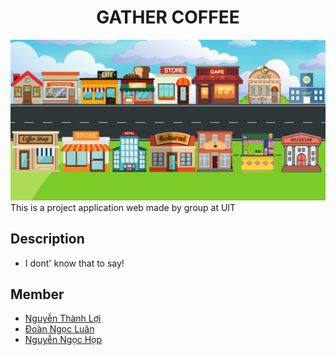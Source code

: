 <h1 align="center">GATHER COFFEE </h1>


![Lobby](/static/image/room.png)
This is a project application web made by group at UIT

## Description
* I dont' know that to say!


## Member
* [Nguyễn Thành Lợi](https://tintuc72h.com/wp-content/uploads/2021/05/26-1-740x375-1.png)
* [Đoàn Ngọc Luân](https://tintuc72h.com/wp-content/uploads/2021/05/26-1-740x375-1.png)
* [Nguyễn Ngọc Họp](https://tintuc72h.com/wp-content/uploads/2021/05/26-1-740x375-1.png)
	



